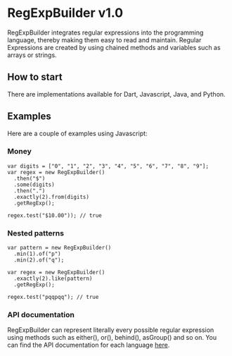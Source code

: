 RegExpBuilder v1.0
=============
RegExpBuilder integrates regular expressions into the programming language, thereby making them easy to read and maintain. Regular Expressions are created by using chained methods and variables such as arrays or strings.

<h2>How to start</h2>
There are implementations available for Dart, Javascript, Java, and Python.

<h2>Examples</h2>
Here are a couple of examples using Javascript:

<h3>Money</h3>

```
var digits = ["0", "1", "2", "3", "4", "5", "6", "7", "8", "9"];
var regex = new RegExpBuilder()
  .then("$")
  .some(digits)
  .then(".")
  .exactly(2).from(digits)
  .getRegExp();
  
regex.test("$10.00")); // true
```

<h3>Nested patterns</h3>

```
var pattern = new RegExpBuilder()
  .min(1).of("p")
  .min(2).of("q");

var regex = new RegExpBuilder()
  .exactly(2).like(pattern)
  .getRegExp();

regex.test("pqqpqq"); // true
```

<h3>API documentation</h3>
RegExpBuilder can represent literally every possible regular expression using methods such as either(), or(), behind(), asGroup() and so on. You can find the API documentation for each language <a href="https://github.com/thebinarysearchtree/RegExpBuilder/wiki">here</a>.
